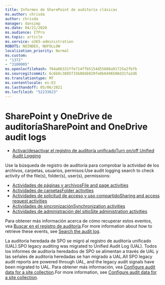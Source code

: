 ```yaml
---
title: Informes de SharePoint de auditoría clásicas
ms.author: chrisda
author: chrisda
manager: dansimp
ms.date: 04/21/2020
ms.audience: ITPro
ms.topic: article
ms.service: o365-administration
ROBOTS: NOINDEX, NOFOLLOW
localization_priority: Normal
ms.custom:
- "1372"
- "3100005"
ms.openlocfilehash: f84a86331ffe714ffb5154d55608a91725a2fbfb
ms.sourcegitcommit: 6c6b0c3885f33b08db929fe0b6496508d31fa2d6
ms.translationtype: MT
ms.contentlocale: es-ES
ms.lasthandoff: 05/06/2021
ms.locfileid: "52233623"
---
```

# <a name="sharepoint-and-onedrive-audit-logs"></a><span data-ttu-id="f8ad3-102">SharePoint y OneDrive de auditoría</span><span class="sxs-lookup"><span data-stu-id="f8ad3-102">SharePoint and OneDrive audit logs</span></span>

* [<span data-ttu-id="f8ad3-103">Activar/desactivar el registro de auditoría unificado</span><span class="sxs-lookup"><span data-stu-id="f8ad3-103">Turn on/off Unified Audit Logging</span></span>](https://docs.microsoft.com/microsoft-365/compliance/turn-audit-log-search-on-or-off) 

<span data-ttu-id="f8ad3-104">Use la búsqueda de registro de auditoría para comprobar la actividad de los archivos, carpetas, usuarios, permisos:</span><span class="sxs-lookup"><span data-stu-id="f8ad3-104">Use audit logging search to check activity of the file(s), folder(s), user(s), permissions:</span></span>

* [<span data-ttu-id="f8ad3-105">Actividades de páginas y archivos</span><span class="sxs-lookup"><span data-stu-id="f8ad3-105">File and page activities</span></span>](https://docs.microsoft.com/microsoft-365/compliance/search-the-audit-log-in-security-and-compliance)
* [<span data-ttu-id="f8ad3-106">Actividades de carpetas</span><span class="sxs-lookup"><span data-stu-id="f8ad3-106">Folder activities</span></span>](https://docs.microsoft.com/microsoft-365/compliance/search-the-audit-log-in-security-and-compliance#folder-activities)
* [<span data-ttu-id="f8ad3-107">Actividades de solicitud de acceso y uso compartido</span><span class="sxs-lookup"><span data-stu-id="f8ad3-107">Sharing and access request activities</span></span>](https://docs.microsoft.com/microsoft-365/compliance/search-the-audit-log-in-security-and-compliance#sharing-and-access-request-activities)
* [<span data-ttu-id="f8ad3-108">Actividades de sincronización</span><span class="sxs-lookup"><span data-stu-id="f8ad3-108">Synchronization activities</span></span>](https://docs.microsoft.com/microsoft-365/compliance/search-the-audit-log-in-security-and-compliance#synchronization-activities)
* [<span data-ttu-id="f8ad3-109">Actividades de administración del sitio</span><span class="sxs-lookup"><span data-stu-id="f8ad3-109">Site administration activities</span></span>](https://docs.microsoft.com/microsoft-365/compliance/search-the-audit-log-in-security-and-compliance#site-administration-activities)

<span data-ttu-id="f8ad3-110">Para obtener más información acerca de cómo recuperar estos eventos, vea [Buscar en el registro de auditoría](https://docs.microsoft.com/microsoft-365/compliance/search-the-audit-log-in-security-and-compliance#search-the-audit-log).</span><span class="sxs-lookup"><span data-stu-id="f8ad3-110">For more information about how to retrieve these events, see [Search the audit log](https://docs.microsoft.com/microsoft-365/compliance/search-the-audit-log-in-security-and-compliance#search-the-audit-log).</span></span>

<span data-ttu-id="f8ad3-111">La auditoría heredada de SPO se migró al registro de auditoría unificado (UAL).</span><span class="sxs-lookup"><span data-stu-id="f8ad3-111">SPO legacy auditing was migrated to Unified Audit Log (UAL).</span></span> <span data-ttu-id="f8ad3-112">Todos los informes de auditoría heredados de SPO se alimentan a través de UAL y las señales de auditoría heredadas se han migrado a UAL.</span><span class="sxs-lookup"><span data-stu-id="f8ad3-112">All SPO legacy audit reports are powered through UAL, and the legacy audit signals have been migrated to UAL.</span></span> <span data-ttu-id="f8ad3-113">Para obtener más información, vea [Configure audit data for a site collection](https://support.office.com/article/Configure-audit-settings-for-a-site-collection-A9920C97-38C0-44F2-8BCB-4CF1E2AE22D2).</span><span class="sxs-lookup"><span data-stu-id="f8ad3-113">For more information, see [Configure audit data for a site collection](https://support.office.com/article/Configure-audit-settings-for-a-site-collection-A9920C97-38C0-44F2-8BCB-4CF1E2AE22D2).</span></span>
